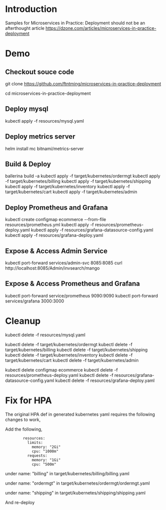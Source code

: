 # Introduction
Samples for Microservices in Practice: Deployment should not be an afterthought article
https://dzone.com/articles/microservices-in-practice-deployment

# Demo

## Checkout souce code
git clone https://github.com/ftntming/microservices-in-practice-deployment

cd microservices-in-practice-deployment

## Deploy mysql
kubectl apply -f resources/mysql.yaml

## Deploy metrics server
helm install mc bitnami/metrics-server

## Build & Deploy 
ballerina build -a
kubectl apply -f target/kubernetes/ordermgt
kubectl apply -f target/kubernetes/billing
kubectl apply -f target/kubernetes/shipping
kubectl apply -f target/kubernetes/inventory
kubectl apply -f target/kubernetes/cart
kubectl apply -f target/kubernetes/admin

## Deploy Prometheus and Grafana
kubectl create configmap ecommerce --from-file resources/prometheus.yml
kubectl apply -f resources/prometheus-deploy.yaml
kubectl apply -f resources/grafana-datasource-config.yaml
kubectl apply -f resources/grafana-deploy.yaml

## Expose & Access Admin Service
kubectl port-forward services/admin-svc 8085:8085
curl http://localhost:8085/Admin/invsearch/mango

## Expose & Access Prometheus and Grafana
kubectl port-forward service/prometheus 9090:9090
kubectl port-forward services/grafana 3000:3000

# Cleanup
kubectl delete -f resources/mysql.yaml

kubectl delete -f target/kubernetes/ordermgt
kubectl delete -f target/kubernetes/billing
kubectl delete -f target/kubernetes/shipping
kubectl delete -f target/kubernetes/inventory
kubectl delete -f target/kubernetes/cart
kubectl delete -f target/kubernetes/admin


kubectl delete configmap ecommerce
kubectl delete -f resources/prometheus-deploy.yaml
kubectl delete -f resources/grafana-datasource-config.yaml
kubectl delete -f resources/grafana-deploy.yaml


# Fix for HPA
The original HPA def in generated kubernetes yaml requires the following changes to work,

Add the following,
```
        resources:
          limits:
            memory: "2Gi"
            cpu: "1000m"
          requests: 
            memory: "1Gi"
            cpu: "500m"
```

under  name: "billing" in target/kubernetes/billing/billing.yaml

under  name: "ordermgt" in target/kubernetes/ordermgt/ordermgt.yaml

under  name: "shipping" in target/kubernetes/shipping/shipping.yaml

And re-deploy









